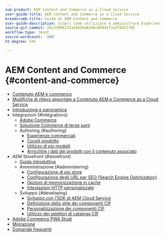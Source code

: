 ```yaml
---
sub-product: AEM Content and Commerce as a Cloud Service
user-guide-title: AEM Content and Commerce as a Cloud Service
breadcrumb-title: Guida di AEM Content and Commerce
user-guide-description: Scopri come utilizzare e amministrare Experience Manager Content and Commerce as a Cloud Service.
source-git-commit: 2bc33096132164b54a8206c69945f3a3fd4227db
workflow-type: tm+mt
source-wordcount: '109'
ht-degree: 54%

---
```



# AEM Content and Commerce {#content-and-commerce}

+ [Contenuto AEM e commercio](/help/commerce-cloud/home.md)
+ [Modifiche di rilievo apportate a Contenuto AEM e Commerce as a Cloud Service](changes.md)
+ [Introduzione e panoramica](introduction.md)
+ Integrazioni {#integrations}
   + [Adobe Commerce](integrating/magento.md)
   + [Soluzione Commerce di terze parti](integrating/third-party.md)
   + Authoring {#authoring}
      + [Esperienze commerciali](authoring/authoring-commerce-experiences.md)
      + [Cocpit prodotto](authoring/product-cockpit.md)
      + [Utilizzo di più modelli](authoring/multi-template-usage.md)
      + [Arricchire i dati dei prodotti con il contenuto associato](authoring/enrich-product-associated-content.md)
+ AEM Storefront {#storefront}
   + [Guida introduttiva](getting-started.md)
   + Amministrazione {#administering}
      + [Configurazione di più store](configuring/multi-store-setup.md)
      + [Configurazione degli URL per SEO (Search Engine Optimization)](configuring/advanced-url-configuration.md)
      + [Opzioni di memorizzazione in cache](configuring/caching.md)
      + [Intestazioni HTTP personalizzate](/help/commerce-cloud/configuring/custom-http-headers.md)
   + Sviluppo {#developing}
      + [Sviluppo con l’SDK di AEM Cloud Service](develop.md)
      + [Definizione dello stile dei componenti CIF](customizing/style-cif-component.md)
      + [Personalizzazione dei componenti CIF](customizing/customize-cif-components.md)
      + [Utilizzo dei selettori di catalogo CIF](customizing/use-cif-pickers.md)
+ [Adobe Commerce PWA Studi](/help/commerce-cloud/pwa-studio/getting-started.md)
+ [Migrazione](migration.md)
+ [Domande frequenti](faq.md)
